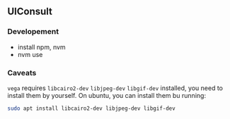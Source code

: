 ## UIConsult


### Developement

- install npm, nvm
- nvm use


### Caveats

`vega` requires `libcairo2-dev` `libjpeg-dev` `libgif-dev` installed, you need to install them by yourself. On ubuntu, you can install them bu running:

```bash
sudo apt install libcairo2-dev libjpeg-dev libgif-dev
```
